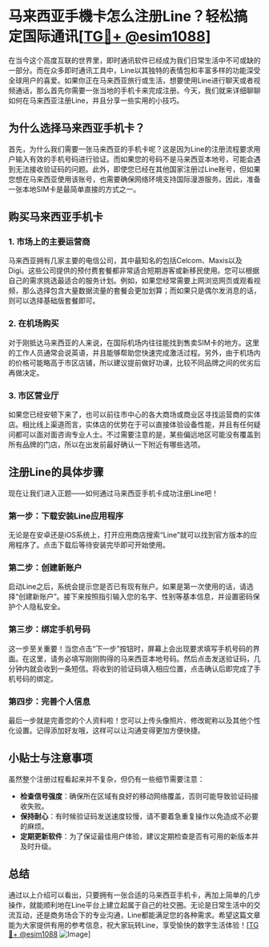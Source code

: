 # 马来西亚手機卡怎么注册Line？轻松搞定国际通讯[[TG💪+ @esim1088](https://t.me/s/esim1088)]

在当今这个高度互联的世界里，即时通讯软件已经成为我们日常生活中不可或缺的一部分。而在众多即时通讯工具中，Line以其独特的表情包和丰富多样的功能深受全球用户的喜爱。如果你正在马来西亚旅行或生活，想要使用Line进行聊天或者视频通话，那么首先你需要一张当地的手机卡来完成注册。今天，我们就来详细聊聊如何在马来西亚注册Line，并且分享一些实用的小技巧。

## 为什么选择马来西亚手机卡？

首先，为什么我们需要一张马来西亚的手机卡呢？这是因为Line的注册流程要求用户输入有效的手机号码进行验证。而如果您的号码不是马来西亚本地号，可能会遇到无法接收验证码的问题。此外，即使您已经在其他国家注册过Line账号，但如果您想在马来西亚使用该账号，也需要确保网络环境支持国际漫游服务。因此，准备一张本地SIM卡是最简单直接的方式之一。

## 购买马来西亚手机卡

### 1. 市场上的主要运营商
马来西亚拥有几家主要的电信公司，其中最知名的包括Celcom、Maxis以及Digi。这些公司提供的预付费套餐都非常适合短期游客或新移民使用。您可以根据自己的需求挑选最适合的服务计划。例如，如果您经常需要上网浏览网页或观看视频，那么选择包含大量数据流量的套餐会更加划算；而如果只是偶尔发消息的话，则可以选择基础版套餐即可。

### 2. 在机场购买
对于刚抵达马来西亚的人来说，在国际机场内往往能找到售卖SIM卡的地方。这里的工作人员通常会说英语，并且能够帮助您快速完成激活过程。另外，由于机场内的价格可能略高于市区店铺，所以建议提前做好功课，比较不同品牌之间的优劣后再做决定。

### 3. 市区营业厅
如果您已经安顿下来了，也可以前往市中心的各大商场或商业区寻找运营商的实体店。相比线上渠道而言，实体店的优势在于可以直接体验设备性能，并且有任何疑问都可以面对面咨询专业人士。不过需要注意的是，某些偏远地区可能没有覆盖到所有品牌的门店，所以在出发前最好确认一下附近有哪些选项。

## 注册Line的具体步骤

现在让我们进入正题——如何通过马来西亚手机卡成功注册Line吧！

### 第一步：下载安装Line应用程序
无论是在安卓还是iOS系统上，打开应用商店搜索“Line”就可以找到官方版本的应用程序了。点击下载后等待安装完毕即可开始使用。

### 第二步：创建新账户
启动Line之后，系统会提示您是否已有现有账户。如果是第一次使用的话，请选择“创建新账户”。接下来按照指引输入您的名字、性别等基本信息，并设置密码保护个人隐私安全。

### 第三步：绑定手机号码
这一步至关重要！当您点击“下一步”按钮时，屏幕上会出现要求填写手机号码的界面。在这里，请务必填写刚刚购得的马来西亚本地号码。然后点击发送验证码，几分钟内就会收到一条短信。将收到的验证码填入相应位置，点击确认后即完成了手机号码的绑定。

### 第四步：完善个人信息
最后一步就是完善您的个人资料啦！您可以上传头像照片、修改昵称以及其他个性化设置。记得添加好友哦，这样可以让沟通变得更加方便快捷。

## 小贴士与注意事项

虽然整个注册过程看起来并不复杂，但仍有一些细节需要注意：

- **检查信号强度**：确保所在区域有良好的移动网络覆盖，否则可能导致验证码接收失败。
- **保持耐心**：有时候验证码发送速度较慢，请不要着急重复操作以免造成不必要的麻烦。
- **定期更新软件**：为了保证最佳用户体验，建议定期检查是否有可用的新版本并及时升级。

## 总结

通过以上介绍可以看出，只要拥有一张合适的马来西亚手机卡，再加上简单的几步操作，就能顺利地在Line平台上建立起属于自己的社交圈。无论是日常生活中的交流互动，还是商务场合下的专业沟通，Line都能满足您的各种需求。希望这篇文章能为大家提供有用的参考信息，祝大家玩转Line，享受愉快的数字生活体验！[[TG💪+ @esim1088](https://t.me/s/esim1088) ![Image](https://i.postimg.cc/4NQfJmqS/Snipaste-2025-05-13-00-14-12.png)]